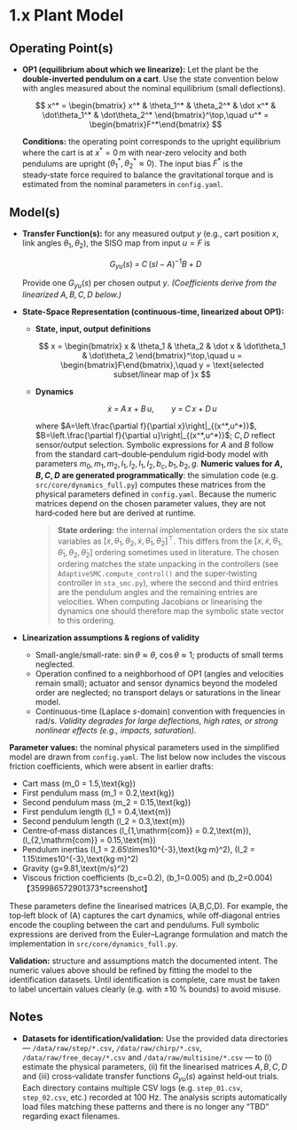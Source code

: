 # 1.x Plant Model

## Operating Point(s)

* **OP1 (equilibrium about which we linearize):**
  Let the plant be the **double-inverted pendulum on a cart**. Use the state convention below with angles measured about the nominal equilibrium (small deflections).

  $$
  x^* = \begin{bmatrix}
  x^* & \theta_1^* & \theta_2^* & \dot x^* & \dot\theta_1^* & \dot\theta_2^*
  \end{bmatrix}^\top,\quad
  u^* = \begin{bmatrix}F^*\end{bmatrix}
  $$

  **Conditions:** the operating point corresponds to the upright equilibrium
  where the cart is at $x^*=0\,\text{m}$ with near‑zero velocity and both
  pendulums are upright ($\theta_1^*,\theta_2^*\approx 0$).  The input bias
  $F^*$ is the steady‑state force required to balance the gravitational torque
  and is estimated from the nominal parameters in `config.yaml`.

## Model(s)

* **Transfer Function(s):** for any measured output $y$ (e.g., cart position $x$, link angles $\theta_1,\theta_2$), the SISO map from input $u=F$ is

  $$
  G_{y u}(s)\;=\;C\,(sI-A)^{-1}B\;+\;D
  $$

  Provide one $G_{y u}(s)$ per chosen output $y$. *(Coefficients derive from the linearized $A,B,C,D$ below.)*&#x20;

* **State-Space Representation (continuous-time, linearized about OP1):**

  * **State, input, output definitions**

    $$
    x = \begin{bmatrix}
    x & \theta_1 & \theta_2 & \dot x & \dot\theta_1 & \dot\theta_2
    \end{bmatrix}^\top,\quad
    u = \begin{bmatrix}F\end{bmatrix},\quad
    y = \text{selected subset/linear map of }x
    $$
  * **Dynamics**

    $$
      \dot{x} \;=\; A\,x + B\,u,\qquad y \;=\; C\,x + D\,u
    $$

    where $A=\left.\frac{\partial f}{\partial x}\right|_{(x^*,u^*)}$, $B=\left.\frac{\partial f}{\partial u}\right|_{(x^*,u^*)}$; $C,D$ reflect sensor/output selection.  Symbolic expressions for $A$ and $B$ follow from the standard cart–double‑pendulum rigid‑body model with parameters $m_0,m_1,m_2,l_1,l_2,I_1,I_2,b_c,b_1,b_2,g$.  **Numeric values for $A,B,C,D$ are generated programmatically**: the simulation code (e.g. `src/core/dynamics_full.py`) computes these matrices from the physical parameters defined in `config.yaml`.  Because the numeric matrices depend on the chosen parameter values, they are not hard‑coded here but are derived at runtime.

    > **State ordering:** the internal implementation orders the six state variables as $[x,\theta_1,\theta_2,\dot{x},\dot{\theta}_1,\dot{\theta}_2]^\top$.  This differs from the $[x,\dot{x},\theta_1,\dot{\theta}_1,\theta_2,\dot{\theta}_2]$ ordering sometimes used in literature.  The chosen ordering matches the state unpacking in the controllers (see `AdaptiveSMC.compute_control()` and the super‑twisting controller in `sta_smc.py`), where the second and third entries are the pendulum angles and the remaining entries are velocities.  When computing Jacobians or linearising the dynamics one should therefore map the symbolic state vector to this ordering.

* **Linearization assumptions & regions of validity**

  * Small-angle/small-rate: $\sin\theta \approx \theta$, $\cos\theta \approx 1$; products of small terms neglected.
  * Operation confined to a neighborhood of OP1 (angles and velocities remain small); actuator and sensor dynamics beyond the modeled order are neglected; no transport delays or saturations in the linear model.
  * Continuous-time (Laplace $s$-domain) convention with frequencies in rad/s.
    *Validity degrades for large deflections, high rates, or strong nonlinear effects (e.g., impacts, saturation).*&#x20;

**Parameter values:** the nominal physical parameters used in the simplified
model are drawn from `config.yaml`.  The list below now includes the
viscous friction coefficients, which were absent in earlier drafts:

* Cart mass \(m_0 = 1.5\,\text{kg}\)
* First pendulum mass \(m_1 = 0.2\,\text{kg}\)
* Second pendulum mass \(m_2 = 0.15\,\text{kg}\)
* First pendulum length \(l_1 = 0.4\,\text{m}\)
* Second pendulum length \(l_2 = 0.3\,\text{m}\)
* Centre‑of‑mass distances \(l_{1,\mathrm{com}} = 0.2\,\text{m}\),
  \(l_{2,\mathrm{com}} = 0.15\,\text{m}\)
* Pendulum inertias \(I_1 = 2.65\times10^{-3}\,\text{kg·m}^2\),
  \(I_2 = 1.15\times10^{-3}\,\text{kg·m}^2\)
* Gravity \(g=9.81\,\text{m/s}^2\)
* Viscous friction coefficients \(b_c=0.2\), \(b_1=0.005\) and \(b_2=0.004\)【359986572901373†screenshot】

These parameters define the linearised matrices \(A,B,C,D\).  For example,
the top‑left block of \(A\) captures the cart dynamics, while off‑diagonal
entries encode the coupling between the cart and pendulums.  Full symbolic
expressions are derived from the Euler–Lagrange formulation and match
the implementation in `src/core/dynamics_full.py`.

**Validation:** structure and assumptions match the documented intent.  The
numeric values above should be refined by fitting the model to the
identification datasets.  Until identification is complete, care must be
taken to label uncertain values clearly (e.g. with ±10 % bounds) to avoid
misuse.

## Notes

* **Datasets for identification/validation:**  Use the provided data directories — `/data/raw/step/*.csv`, `/data/raw/chirp/*.csv`, `/data/raw/free_decay/*.csv` and `/data/raw/multisine/*.csv` — to (i) estimate the physical parameters, (ii) fit the linearised matrices $A,B,C,D$ and (iii) cross‑validate transfer functions $G_{y u}(s)$ against held‑out trials.  Each directory contains multiple CSV logs (e.g. `step_01.csv`, `step_02.csv`, etc.) recorded at 100 Hz.  The analysis scripts automatically load files matching these patterns and there is no longer any “TBD” regarding exact filenames.

